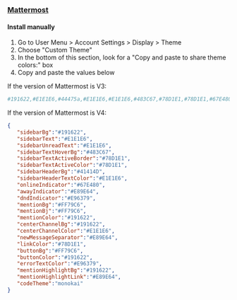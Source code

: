 ### [Mattermost](https://mattermost.com)

#### Install manually

1. Go to User Menu > Account Settings > Display > Theme
2. Choose "Custom Theme"
3. In the bottom of this section, look for a "Copy and paste to share theme colors:" box
4. Copy and paste the values below

If the version of Mattermost is V3:

```bash
#191622,#E1E1E6,#44475a,#E1E1E6,#E1E1E6,#483C67,#78D1E1,#78D1E1,#67E480,#E89E64,#FF79C6,#191622,#191622,#E1E1E6,#E89E64,#191622,#78D1E1,#E89E64,#FF79C6,#191622,monokai
```

If the version of Mattermost is V4:
```json
{
   "sidebarBg":"#191622",
   "sidebarText":"#E1E1E6",
   "sidebarUnreadText":"#E1E1E6",
   "sidebarTextHoverBg":"#483C67",
   "sidebarTextActiveBorder":"#78D1E1",
   "sidebarTextActiveColor":"#78D1E1",
   "sidebarHeaderBg":"#41414D",
   "sidebarHeaderTextColor":"#E1E1E6",
   "onlineIndicator":"#67E480",
   "awayIndicator":"#E89E64",
   "dndIndicator":"#E96379",
   "mentionBg":"#FF79C6",
   "mentionBj":"#FF79C6",
   "mentionColor":"#191622",
   "centerChannelBg":"#191622",
   "centerChannelColor":"#E1E1E6",
   "newMessageSeparator":"#E89E64",
   "linkColor":"#78D1E1",
   "buttonBg":"#FF79C6",
   "buttonColor":"#191622",
   "errorTextColor":"#E96379",
   "mentionHighlightBg":"#191622",
   "mentionHighlightLink":"#E89E64",
   "codeTheme":"monokai"
}
```

